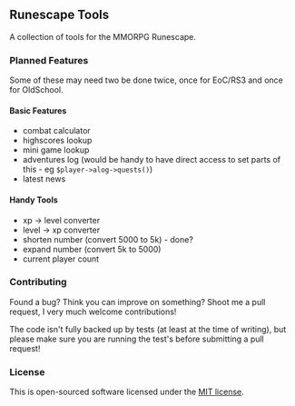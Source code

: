 ## Runescape Tools

A collection of tools for the MMORPG Runescape.

### Planned Features

Some of these may need two be done twice, once for EoC/RS3 and once for OldSchool.

#### Basic Features

- combat calculator
- highscores lookup
- mini game lookup
- adventures log (would be handy to have direct access to set parts of this - eg `$player->alog->quests()`)
- latest news

#### Handy Tools

- xp -> level converter
- level -> xp converter
- shorten number (convert 5000 to 5k) - done?
- expand number (convert 5k to 5000)
- current player count

### Contributing

Found a bug? Think you can improve on something? Shoot me a pull request, I very much welcome contributions!

The code isn't fully backed up by tests (at least at the time of writing), but please make sure you are running the test's before submitting a pull request!

### License

This is open-sourced software licensed under the [MIT license](http://beingtomgreen.mit-license.org/).